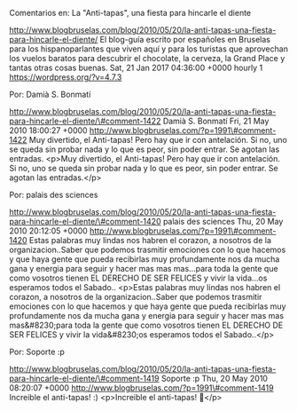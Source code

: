 Comentarios en: La "Anti-tapas", una fiesta para hincarle el diente

http://www.blogbruselas.com/blog/2010/05/20/la-anti-tapas-una-fiesta-para-hincarle-el-diente/
El blog-guía escrito por españoles en Bruselas para los hispanoparlantes
que viven aquí y para los turistas que aprovechan los vuelos baratos
para descubrir el chocolate, la cerveza, la Grand Place y tantas otras
cosas buenas. Sat, 21 Jan 2017 04:36:00 +0000 hourly 1
https://wordpress.org/?v=4.7.3

Por: Damià S. Bonmatí

http://www.blogbruselas.com/blog/2010/05/20/la-anti-tapas-una-fiesta-para-hincarle-el-diente/\#comment-1422
Damià S. Bonmatí Fri, 21 May 2010 18:00:27 +0000
http://www.blogbruselas.com/?p=1991\#comment-1422 Muy divertido, el
Anti-tapas! Pero hay que ir con antelación. Si no, uno se queda sin
probar nada y lo que es peor, sin poder entrar. Se agotan las entradas.
\<p\>Muy divertido, el Anti-tapas! Pero hay que ir con antelación. Si
no, uno se queda sin probar nada y lo que es peor, sin poder entrar. Se
agotan las entradas.\</p\>

Por: palais des sciences

http://www.blogbruselas.com/blog/2010/05/20/la-anti-tapas-una-fiesta-para-hincarle-el-diente/\#comment-1420
palais des sciences Thu, 20 May 2010 20:12:05 +0000
http://www.blogbruselas.com/?p=1991\#comment-1420 Estas palabras muy
lindas nos habren el corazon, a nosotros de la organizacion..Saber que
podemos trasmitir emociones con lo que hacemos y que haya gente que
pueda recibirlas muy profundamente nos da mucha gana y energia para
seguir y hacer mas mas mas\...para toda la gente que como vosotros
tienen EL DERECHO DE SER FELICES y vivir la vida\...os esperamos todos
el Sabado.. \<p\>Estas palabras muy lindas nos habren el corazon, a
nosotros de la organizacion..Saber que podemos trasmitir emociones con
lo que hacemos y que haya gente que pueda recibirlas muy profundamente
nos da mucha gana y energia para seguir y hacer mas mas mas&\#8230;para
toda la gente que como vosotros tienen EL DERECHO DE SER FELICES y vivir
la vida&\#8230;os esperamos todos el Sabado..\</p\>

Por: Soporte :p

http://www.blogbruselas.com/blog/2010/05/20/la-anti-tapas-una-fiesta-para-hincarle-el-diente/\#comment-1419
Soporte :p Thu, 20 May 2010 08:20:07 +0000
http://www.blogbruselas.com/?p=1991\#comment-1419 Increible el
anti-tapas! :) \<p\>Increible el anti-tapas! 🙂\</p\>
